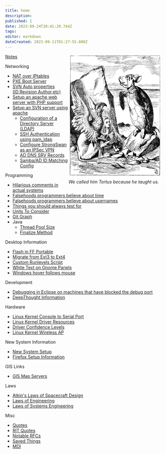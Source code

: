 ```yaml
---
title: home
description: 
published: 1
date: 2023-09-24T20:41:29.744Z
tags: 
editor: markdown
dateCreated: 2023-09-11T01:27:55.800Z
---
```


<div style="float: right">
<a href="https://en.wikipedia.org/wiki/Mock%20Turtle"><img src="alice_par_john_tenniel_34.png" width="300" height="400"></a><br/>
<i>We called him Tortus because he taught us.</i>
</div>

[Notes](/notes/index)

Networking

-   [NAT over IPtables](/networking/nat_over_iptables)
-   [PXE Boot Server](/networking/pxe_boot_server)
-   [SVN Auto properties (ID,Revision,Author,etc)](/networking/svn_auto_properties_id_revision_author_etc)
-   [Setup an apache web server with PHP support](/networking/setup_an_apache_web_server_with_php_support)
-   [Setup an SVN server using apache](/networking/apache/setup_an_svn_server_using_apache)
    - [Configuration of a Directory Server (LDAP)](/networking/configuration_of_a_direcory_server_ldap)
    - [SSH Authentication using pam_ldap](/networking/ldap/ssh_authentication_using_pam_ldap)
    - [Configure StrongSwan as an IPSec VPN](/networking/configure_strongswan_as_an_ipsec_vpn)
    - [AD DNS SRV Records](/networking/ad_dns_srv_records)
    - [Samba/AD ID Matching Config](/networking/smb_ad_id_matching)

Programming

-   [Hilarious comments in actual systems](/misc/hilarious_comments_in_actual_systems)
-   [Falsehoods programmers believe about time](/programming/falsehoods_programmers_believe_about_time)
-   [Falsehoods programmers believe about usernames](/programming/falsehoods_programmers_believe_about_usernames)
-   [Things you should always test for](/programming/things_you_should_always_test_for)
-   [Units To Consider](/programming/units_to_consider)
-   [Git Graph](/programming/git_graph)
-   Java
    -   [Thread Pool Size](/programming/java/thread_pool_size)
    -   [Finalize Method](/programming/java/finalize_method)

Desktop Information

-   [Flash in FF Portable](/desktop/flash_in_ff_portable)
-   [Migrate from Ext3 to Ext4](/desktop/migrate_from_ext3_to_ext4)
-   [Custom Runlevels Script](/desktop/custom_runlevels_script)
-   [White Text on Gnome Panels](/desktop/white_text_on_gnome_panels)
-   [Windows hover follows mouse](/desktop/windows_hover_follows_mouse)

Development

-   [Debugging in Eclipse on machines that have blocked the debug port](/dev/debugging_in_eclipse_on_machines_that_have_blocked_the_debug_port)
-   [DeepThought Information](/dev/deepthought/start)

Hardware

-   [Linux Kernel Console to Serial Port](/hw/linux_kernel_console_to_serial_port)
-   [Linux Kernel Driver Resources](/hw/linux_kernel_driver_resources)
-   [Driver Confidence Levels](/hw/driver_confidence_levels)
-   [Linux Kernel Wireless AP](/hw/linux_kernel_wireless_ap)

New System Information

-   [New System Setup](/nsi/new_system_setup)
-   [Firefox Setup Information](/nsi/firefox_setup_information)

GIS Links

-   [GIS Map Servers](/gis/gis_map_servers)

Laws

-   [Atkin's Laws of Spacecraft Design](/laws/atkin_s_laws_of_spacecraft_design)
-   [Laws of Engineering](/laws/laws_of_engineering)
-   [Laws of Systems Engineering](/laws/laws_of_systems_engineering)

Misc

-   [Quotes](/misc/quotes)
-   [RIT Quotes](/misc/rit_quotes)
-   [Notable RFCs](/misc/notable_rfcs)
-   [Saved Things](saved_things)
-   [MDI](/mdi/index)
